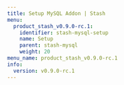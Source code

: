 ```yaml
---
title: Setup MySQL Addon | Stash
menu:
  product_stash_v0.9.0-rc.1:
    identifier: stash-mysql-setup
    name: Setup
    parent: stash-mysql
    weight: 20
menu_name: product_stash_v0.9.0-rc.1
info:
  version: v0.9.0-rc.1
---
```


